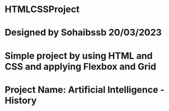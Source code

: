 # HTMLCSSProject

# Designed by Sohaibssb 20/03/2023

# Simple project by using HTML and CSS and applying Flexbox and Grid

# Project Name: Artificial Intelligence - History
